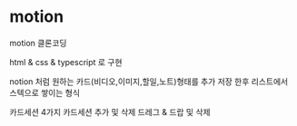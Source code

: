 # motion
motion 클론코딩

 html & css & typescript 로 구현

notion 처럼
원하는 카드(비디오,이미지,할일,노트)형태를 추가 저장 한후
리스트에서 스텍으로 쌓이는 형식

카드세션 4가지
카드세션 추가 및 삭제 
드레그 & 드랍 및 삭제  
